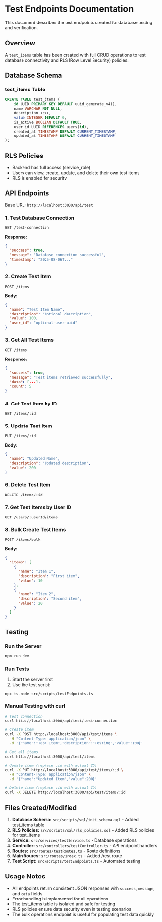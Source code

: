 # Test Endpoints Documentation

This document describes the test endpoints created for database testing and verification.

## Overview

A `test_items` table has been created with full CRUD operations to test database connectivity and RLS (Row Level Security) policies.

## Database Schema

### test_items Table
```sql
CREATE TABLE test_items (
    id UUID PRIMARY KEY DEFAULT uuid_generate_v4(),
    name VARCHAR NOT NULL,
    description TEXT,
    value INTEGER DEFAULT 0,
    is_active BOOLEAN DEFAULT TRUE,
    user_id UUID REFERENCES users(id),
    created_at TIMESTAMP DEFAULT CURRENT_TIMESTAMP,
    updated_at TIMESTAMP DEFAULT CURRENT_TIMESTAMP
);
```

## RLS Policies

- Backend has full access (service_role)
- Users can view, create, update, and delete their own test items
- RLS is enabled for security

## API Endpoints

Base URL: `http://localhost:3000/api/test`

### 1. Test Database Connection
```
GET /test-connection
```
**Response:**
```json
{
  "success": true,
  "message": "Database connection successful",
  "timestamp": "2025-08-06T..."
}
```

### 2. Create Test Item
```
POST /items
```
**Body:**
```json
{
  "name": "Test Item Name",
  "description": "Optional description",
  "value": 100,
  "user_id": "optional-user-uuid"
}
```

### 3. Get All Test Items
```
GET /items
```
**Response:**
```json
{
  "success": true,
  "message": "Test items retrieved successfully",
  "data": [...],
  "count": 5
}
```

### 4. Get Test Item by ID
```
GET /items/:id
```

### 5. Update Test Item
```
PUT /items/:id
```
**Body:**
```json
{
  "name": "Updated Name",
  "description": "Updated description",
  "value": 200
}
```

### 6. Delete Test Item
```
DELETE /items/:id
```

### 7. Get Test Items by User ID
```
GET /users/:userId/items
```

### 8. Bulk Create Test Items
```
POST /items/bulk
```
**Body:**
```json
{
  "items": [
    {
      "name": "Item 1",
      "description": "First item",
      "value": 10
    },
    {
      "name": "Item 2",
      "description": "Second item", 
      "value": 20
    }
  ]
}
```

## Testing

### Run the Server
```bash
npm run dev
```

### Run Tests
1. Start the server first
2. Use the test script:
```bash
npx ts-node src/scripts/testEndpoints.ts
```

### Manual Testing with curl

```bash
# Test connection
curl http://localhost:3000/api/test/test-connection

# Create item
curl -X POST http://localhost:3000/api/test/items \
  -H "Content-Type: application/json" \
  -d '{"name":"Test Item","description":"Testing","value":100}'

# Get all items
curl http://localhost:3000/api/test/items

# Update item (replace :id with actual ID)
curl -X PUT http://localhost:3000/api/test/items/:id \
  -H "Content-Type: application/json" \
  -d '{"name":"Updated Item","value":200}'

# Delete item (replace :id with actual ID)
curl -X DELETE http://localhost:3000/api/test/items/:id
```

## Files Created/Modified

1. **Database Schema:** `src/scripts/sql/init_schema.sql` - Added test_items table
2. **RLS Policies:** `src/scripts/sql/rls_policies.sql` - Added RLS policies for test_items
3. **Service:** `src/services/testService.ts` - Database operations
4. **Controller:** `src/controllers/testController.ts` - API endpoint handlers
5. **Routes:** `src/routes/testRoutes.ts` - Route definitions
6. **Main Routes:** `src/routes/index.ts` - Added /test route
7. **Test Script:** `src/scripts/testEndpoints.ts` - Automated testing

## Usage Notes

- All endpoints return consistent JSON responses with `success`, `message`, and `data` fields
- Error handling is implemented for all operations
- The test_items table is isolated and safe for testing
- RLS policies ensure data security even in testing scenarios
- The bulk operations endpoint is useful for populating test data quickly
